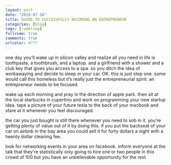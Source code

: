 ```yaml
---
layout: post
date: "2019-07-26"
title: GUIDE TO SUCCESSFULLY BECOMING AN ENTREPRENEUR 	
categories: [blog]
tags: [rambling]
fullview: true
comments: true
urlcolor: #777
---
```


one day you’ll wake up in silicon valley and realize all you need in life is toothpaste, a toothbrush, and a laptop. and a girlfriend with a shower and a club key that gives you access to a spa. so you ditch the idea of workawaying and decide to sleep in your car. OK. this is just step one. some would call this homeless but it’s really just the entrepreneurial spirit. an entrepreneur needs to be focused.

wake up each morning and pray in the direction of apple park. then sit at the local starbucks in cupertino and work on programming your new startup idea. tape a picture of your future tesla to the back of your macbook and stare at it whenever you feel discouraged.

the car you just bought is still there whenever you need to sob in it. you’re getting plenty of value out of it by doing this. if you put the backseat of your car on airbnb in the bay area you could sell it for forty dollars a night with a twenty dollar cleaning fee. 

look for networking events in your area on facebook. inform everyone at the talk that they're statistically only going to hire one or two people in this crowd of 100 but you have an unbelievable opportunity for the rest.